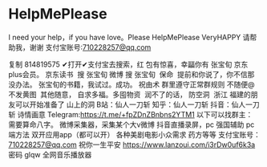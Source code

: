 # HelpMePlease
I need your help，if you have love。Please HelpMePlease VeryHAPPY  请帮助我，谢谢
支付宝账号:710228257@qq.com


复制 814819575 ✔打开✔支付宝去搜索，红 包有惊喜，幸㽬你有
张宝旬 
京东plus会员。 京东读书  搜 张宝旬
微博 搜 张宝旬  保命  提前和你说了，你不信那没办法。
张宝旬的书籍，我试过。成功。
祝由术
群里遵守正常群规则 不随便@  不发黄图  其他随意， 自求多福。多囤物资  润不了的话， 防空洞  浙江 福建的朋友可以开始准备了 山上的洞
B站：仙人一刀斩
知乎：仙人一刀斩
抖音：仙人一刀斩
诗情画意
Telegram:https://t.me/+fpZDnZBnbns2YTM1
以下可以找群主：
需要算命八字。
微博采集器，采集某个大v微博
抖音直播录屏，pc
强国辅助 pc端方法
双开应用app（都可以开）
​各种美剧电影
​小众需求
​药方等等
支付宝账号：710228257@qq.com
祝你一生平安
https://www.lanzoui.com/i3rDw0uf6k3a
密码 glqw
全网音乐播放器
